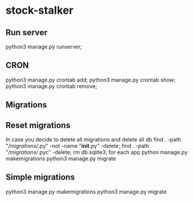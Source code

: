 # stock-stalker

## Run server
python3 manage.py runserver;    

## CRON 
python3 manage.py crontab add;
python3 manage.py crontab show;
python3 manage.py crontab remove;

## Migrations 

## Reset migrations
In case you decide to delete all migrations and delete all db 
find . -path "*/migrations/*.py" -not -name "__init__.py" -delete;
find . -path "*/migrations/*.pyc"  -delete;
rm db.sqlite3;
for each app
python manage.py makemigrations <appname> 
python3 manage.py migrate


## Simple migrations
python3 manage.py makemigrations
python3 manage.py migrate
